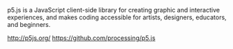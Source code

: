 p5.js is a JavaScript client-side library for creating graphic and interactive experiences,
and makes coding accessible for artists, designers, educators, and beginners.


http://p5js.org/
https://github.com/processing/p5.js
